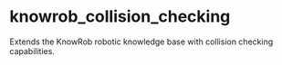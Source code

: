 # knowrob_collision_checking
Extends the KnowRob robotic knowledge base with collision checking capabilities.
